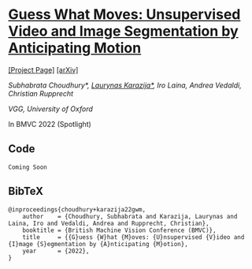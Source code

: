# [Guess What Moves: Unsupervised Video and Image Segmentation by Anticipating Motion](https://www.robots.ox.ac.uk/~vgg/research/gwm/)
[[Project Page]](https://www.robots.ox.ac.uk/~vgg/research/gwm/) [[arXiv]](https://arxiv.org/abs/2205.07844)

_Subhabrata Choudhury*, [Laurynas Karazija*](https://karazijal.github.io), Iro Laina, Andrea Vedaldi, Christian Rupprecht_

_VGG, University of Oxford_

In BMVC 2022 (Spotlight)

## Code
```
Coming Soon
```

## BibTeX
```
@inproceedings{choudhury+karazija22gwm, 
    author    = {Choudhury, Subhabrata and Karazija, Laurynas and Laina, Iro and Vedaldi, Andrea and Rupprecht, Christian}, 
    booktitle = {British Machine Vision Conference (BMVC)}, 
    title     = {{G}uess {W}hat {M}oves: {U}nsupervised {V}ideo and {I}mage {S}egmentation by {A}nticipating {M}otion}, 
    year      = {2022}, 
}
```